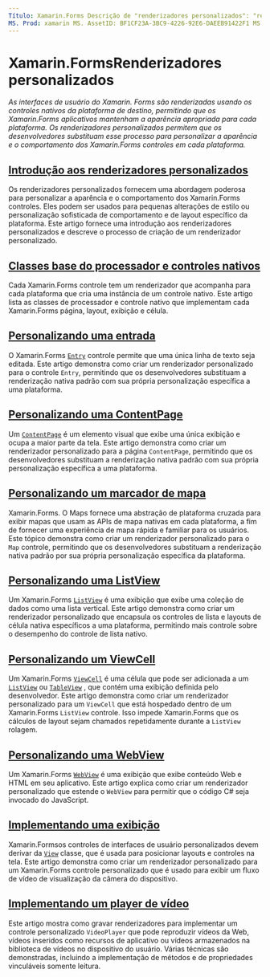 ```yaml
---
Título: Xamarin.Forms Descrição de "renderizadores personalizados": "renderizadores personalizados permitem que os desenvolvedores substituam a renderização dos controles nativos em cada plataforma para personalizar a aparência e o comportamento dos Xamarin.Forms controles".
MS. Prod: xamarin MS. AssetID: BF1CF23A-3BC9-4226-92E6-DAEEB91422F1 MS. Technology: xamarin-Forms autor: davidbritch MS. Author: dabritch MS. Date: 12/03/2019 no-loc: [ Xamarin.Forms , Xamarin.Essentials ]
---
```


# <a name="xamarinforms-custom-renderers"></a>Xamarin.FormsRenderizadores personalizados

_As interfaces de usuário do Xamarin. Forms são renderizadas usando os controles nativos da plataforma de destino, permitindo que os Xamarin.Forms aplicativos mantenham a aparência apropriada para cada plataforma. Os renderizadores personalizados permitem que os desenvolvedores substituam esse processo para personalizar a aparência e o comportamento dos Xamarin.Forms controles em cada plataforma._

## <a name="introduction-to-custom-renderers"></a>[Introdução aos renderizadores personalizados](introduction.md)

Os renderizadores personalizados fornecem uma abordagem poderosa para personalizar a aparência e o comportamento dos Xamarin.Forms controles. Eles podem ser usados para pequenas alterações de estilo ou personalização sofisticada de comportamento e de layout específico da plataforma. Este artigo fornece uma introdução aos renderizadores personalizados e descreve o processo de criação de um renderizador personalizado.

## <a name="renderer-base-classes-and-native-controls"></a>[Classes base do processador e controles nativos](renderers.md)

Cada Xamarin.Forms controle tem um renderizador que acompanha para cada plataforma que cria uma instância de um controle nativo. Este artigo lista as classes de processador e controle nativo que implementam cada Xamarin.Forms página, layout, exibição e célula.

## <a name="customizing-an-entry"></a>[Personalizando uma entrada](entry.md)

O Xamarin.Forms [`Entry`](xref:Xamarin.Forms.Entry) controle permite que uma única linha de texto seja editada. Este artigo demonstra como criar um renderizador personalizado para o controle `Entry`, permitindo que os desenvolvedores substituam a renderização nativa padrão com sua própria personalização específica a uma plataforma.

## <a name="customizing-a-contentpage"></a>[Personalizando uma ContentPage](contentpage.md)

Um [`ContentPage`](xref:Xamarin.Forms.ContentPage) é um elemento visual que exibe uma única exibição e ocupa a maior parte da tela. Este artigo demonstra como criar um renderizador personalizado para a página `ContentPage`, permitindo que os desenvolvedores substituam a renderização nativa padrão com sua própria personalização específica a uma plataforma.

## <a name="customizing-a-map-pin"></a>[Personalizando um marcador de mapa](map-pin.md)

Xamarin.Forms. O Maps fornece uma abstração de plataforma cruzada para exibir mapas que usam as APIs de mapa nativas em cada plataforma, a fim de fornecer uma experiência de mapa rápida e familiar para os usuários. Este tópico demonstra como criar um renderizador personalizado para o `Map` controle, permitindo que os desenvolvedores substituam a renderização nativa padrão por sua própria personalização específica da plataforma.

## <a name="customizing-a-listview"></a>[Personalizando uma ListView](listview.md)

Um Xamarin.Forms [`ListView`](xref:Xamarin.Forms.ListView) é uma exibição que exibe uma coleção de dados como uma lista vertical. Este artigo demonstra como criar um renderizador personalizado que encapsula os controles de lista e layouts de célula nativa específicos a uma plataforma, permitindo mais controle sobre o desempenho do controle de lista nativo.

## <a name="customizing-a-viewcell"></a>[Personalizando um ViewCell](viewcell.md)

Um Xamarin.Forms [`ViewCell`](xref:Xamarin.Forms.ViewCell) é uma célula que pode ser adicionada a um [`ListView`](xref:Xamarin.Forms.ListView) ou [`TableView`](xref:Xamarin.Forms.TableView) , que contém uma exibição definida pelo desenvolvedor. Este artigo demonstra como criar um renderizador personalizado para um `ViewCell` que está hospedado dentro de um Xamarin.Forms `ListView` controle. Isso impede Xamarin.Forms que os cálculos de layout sejam chamados repetidamente durante a `ListView` rolagem.

## <a name="customizing-a-webview"></a>[Personalizando uma WebView](hybridwebview.md)

Um Xamarin.Forms [`WebView`](xref:Xamarin.Forms.WebView) é uma exibição que exibe conteúdo Web e HTML em seu aplicativo. Este artigo explica como criar um renderizador personalizado que estende o `WebView` para permitir que o código C# seja invocado do JavaScript.

## <a name="implementing-a-view"></a>[Implementando uma exibição](view.md)

Xamarin.Formsos controles de interfaces de usuário personalizados devem derivar da [`View`](xref:Xamarin.Forms.View) classe, que é usada para posicionar layouts e controles na tela. Este artigo demonstra como criar um renderizador personalizado para um Xamarin.Forms controle personalizado que é usado para exibir um fluxo de vídeo de visualização da câmera do dispositivo.

## <a name="implementing-a-video-player"></a>[Implementando um player de vídeo](video-player/index.md)

Este artigo mostra como gravar renderizadores para implementar um controle personalizado `VideoPlayer` que pode reproduzir vídeos da Web, vídeos inseridos como recursos de aplicativo ou vídeos armazenados na biblioteca de vídeos no dispositivo do usuário. Várias técnicas são demonstradas, incluindo a implementação de métodos e de propriedades vinculáveis somente leitura.
